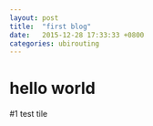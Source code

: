 ```yaml
---
layout: post
title:  "first blog"
date:   2015-12-28 17:33:33 +0800
categories: ubirouting
---
```


hello world
=====

#1 test tile
